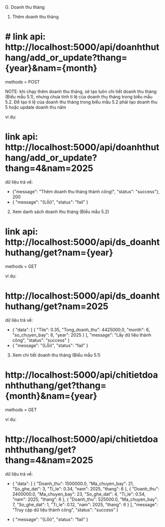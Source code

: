 G. Doanh thu tháng


1. Thêm doanh thu tháng 
# # link api: http://localhost:5000/api/doanhthuthang/add_or_update?thang={year}&nam={month}

methods = POST

NOTE: khi chạy thêm doanh thu tháng, sẽ tạo luôn chi tiết doanh thu tháng (Biểu mẫu 5.1), nhưng chưa tính tỉ lệ của doanh thu tháng trong biểu mẫu 5.2. Để tạo tỉ lệ của doanh thu tháng trong biểu mẫu 5.2 phải tạo doanh thu 5 hoặc update doanh thu năm

ví dụ:
# link api: http://localhost:5000/api/doanhthuthang/add_or_update?thang=4&nam=2025

dữ liệu trả về:
- {"message": "Thêm doanh thu tháng thành công!", "status": "success"}, 200
- {
    "message": "{Lỗi}",
    "status": "fail"
}



2. Xem danh sách doanh thu tháng (Biểu mẫu 5.2)
# link api: http://localhost:5000/api/ds_doanhthuthang/get?nam={year}
methods = GET

ví dụ: 
# http://localhost:5000/api/ds_doanhthuthang/get?nam=2025

dữ liệu trả về:
- {
    "data": [
        {
            "Tile": 0.35,
            "Tong_doanh_thu": 4425000.0,
            "month": 6,
            "so_chuyen_bay": 8,
            "year": 2025
        }
    ],
    "message": "Lấy dữ liệu thành công",
    "status": "success"
}
- {
    "message": "{Lỗi}",
    "status": "fail"
}



3. Xem chi tiết doanh thu tháng (Biểu mẫu 5.1)

# http://localhost:5000/api/chitietdoanhthuthang/get?thang={month}&nam={year}

methods = GET

ví dụ:
# http://localhost:5000/api/chitietdoanhthuthang/get?thang=4&nam=2025
dữ liệu trả về:

- {
    "data": [
        {
            "Doanh_thu": 1500000.0,
            "Ma_chuyen_bay": 21,
            "So_ghe_dat": 3,
            "Ti_le": 0.34,
            "nam": 2025,
            "thang": 6
        },
        {
            "Doanh_thu": 2400000.0,
            "Ma_chuyen_bay": 23,
            "So_ghe_dat": 4,
            "Ti_le": 0.54,
            "nam": 2025,
            "thang": 6
        },
        {
            "Doanh_thu": 525000.0,
            "Ma_chuyen_bay": 7,
            "So_ghe_dat": 1,
            "Ti_le": 0.12,
            "nam": 2025,
            "thang": 6
        }
    ],
    "message": "Truy cập dữ liệu thành công",
    "status": "success"
}


- {
    "message": "{Lỗi}",
    "status": "fail"
}